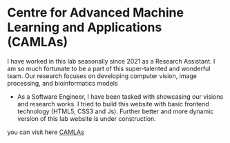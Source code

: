 # Centre for Advanced Machine Learning and Applications (CAMLAs)
I have worked in this lab seasonally since 2021 as a Research Assistant. I am so much fortunate to be a part of this super-talented and wonderful team.
Our research focuses on developing computer vision, image processing, and bioinformatics models
- As a Software Engineer, I have been tasked with showcasing our visions and research works. I tried to build this website with basic frontend technology (HTML5, CSS3 and Js). Further better and more dynamic version of this lab website is under construction.

<p>you can visit here <a href="https://camlacentre.com/" >CAMLAs</a></p>
